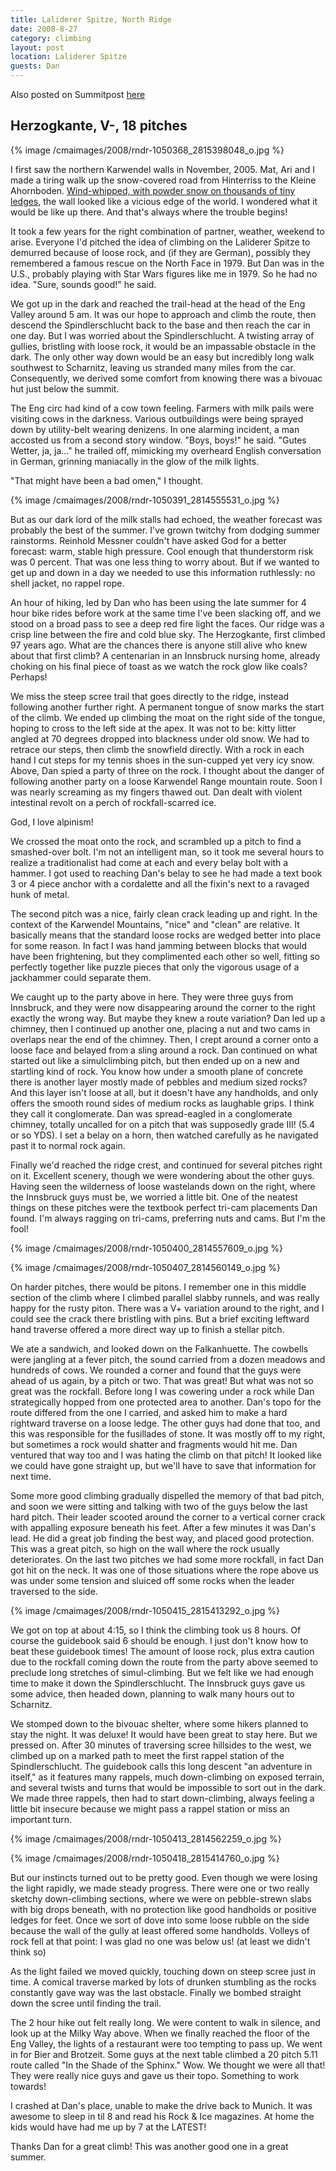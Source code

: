 ```yaml
---
title: Laliderer Spitze, North Ridge
date: 2008-8-27
category: climbing
layout: post
location: Laliderer Spitze
guests: Dan
---
```


Also posted on Summitpost [here](https://www.summitpost.org/north-ridge-of-the-laliderer-spitze/440754)

Herzogkante, V-, 18 pitches
---

{% image /cmaimages/2008/rndr-1050368_2815398048_o.jpg %}

I first saw the northern Karwendel walls in November, 2005. Mat, Ari and I made a tiring walk up the snow-covered road from Hinterriss to the Kleine Ahornboden. <a href="https://www.summitpost.org/view_object.php?object_id=182327&context_id=150742">Wind-whipped, with powder snow on thousands of tiny ledges</a>, the wall looked like a vicious edge of the world. I wondered what it would be like up there. And that's always where the trouble begins!

It took a few years for the right combination of partner, weather, weekend to arise. Everyone I'd pitched the idea of climbing on the Laliderer Spitze to demurred because of loose rock, and (if they are German), possibly they remembered a famous rescue on the North Face in 1979. But Dan was in the U.S., probably playing with Star Wars figures like me in 1979. So he had no idea. "Sure, sounds good!" he said.

We got up in the dark and reached the trail-head at the head of the Eng Valley around 5 am. It was our hope to approach and climb the route, then descend the Spindlerschlucht back to the base and then reach the car in one day. But I was worried about the Spindlerschlucht. A twisting array of gullies, bristling with loose rock, it would be an impassable obstacle in the dark. The only other way down would be an easy but incredibly long walk southwest to Scharnitz, leaving us stranded many miles from the car. Consequently, we derived some comfort from knowing there was a bivouac hut just below the summit.

The Eng circ had kind of a cow town feeling. Farmers with milk pails were visiting cows in the darkness. Various outbuildings were being sprayed down by utility-belt wearing denizens. In one alarming incident, a man accosted us from a second story window. "Boys, boys!" he said. "Gutes Wetter, ja, ja..." he trailed off, mimicking my overheard English conversation in German, grinning maniacally in the glow of the milk lights.

"That might have been a bad omen," I thought.

{% image /cmaimages/2008/rndr-1050391_2814555531_o.jpg %}

But as our dark lord of the milk stalls had echoed, the weather forecast was probably the best of the summer. I've grown twitchy from dodging summer rainstorms. Reinhold Messner couldn't have asked God for a better forecast: warm, stable high pressure. Cool enough that thunderstorm risk was 0 percent. That was one less thing to worry about. But if we wanted to get up and down in a day we needed to use this information ruthlessly: no shell jacket, no rappel rope.

An hour of hiking, led by Dan who has been using the late summer for 4 hour bike rides before work at the same time I've been slacking off, and we stood on a broad pass to see a deep red fire light the faces. Our ridge was a crisp line between the fire and cold blue sky. The Herzogkante, first climbed 97 years ago. What are the chances there is anyone still alive who knew about that first climb? A centenarian in an Innsbruck nursing home, already choking on his final piece of toast as we watch the rock glow like coals? Perhaps!

We miss the steep scree trail that goes directly to the ridge, instead following another further right. A permanent tongue of snow marks the start of the climb. We ended up climbing the moat on the right side of the tongue, hoping to cross to the left side at the apex. It was not to be: kitty litter angled at 70 degrees dropped into blackness under old snow. We had to retrace our steps, then climb the snowfield directly. With a rock in each hand I cut steps for my tennis shoes in the sun-cupped yet very icy snow. Above, Dan spied a party of three on the rock. I thought about the danger of following another party on a loose Karwendel Range mountain route. Soon I was nearly screaming as my fingers thawed out. Dan dealt with violent intestinal revolt on a perch of rockfall-scarred ice.

God, I love alpinism!

We crossed the moat onto the rock, and scrambled up a pitch to find a smashed-over bolt. I'm not an intelligent man, so it took me several hours to realize a traditionalist had come at each and every belay bolt with a hammer. I got used to reaching Dan's belay to see he had made a text book 3 or 4 piece anchor with a cordalette and all the fixin's next to a ravaged hunk of metal.

The second pitch was a nice, fairly clean crack leading up and right. In the context of the Karwendel Mountains, "nice" and "clean" are relative. It basically means that the standard loose rocks are wedged better into place for some reason. In fact I was hand jamming between blocks that would have been frightening, but they complimented each other so well, fitting so perfectly together like puzzle pieces that only the vigorous usage of a jackhammer could separate them.

We caught up to the party above in here. They were three guys from Innsbruck, and they were now disappearing around the corner to the right exactly the wrong way. But maybe they knew a route variation? Dan led up a chimney, then I continued up another one, placing a nut and two cams in overlaps near the end of the chimney. Then, I crept around a corner onto a loose face and belayed from a sling around a rock. Dan continued on what started out like a simulclimbing pitch, but then ended up on a new and startling kind of rock. You know how under a smooth plane of concrete there is another layer mostly made of pebbles and medium sized rocks? And this layer isn't loose at all, but it doesn't have any handholds, and only offers the smooth round sides of medium rocks as laughable grips. I think they call it conglomerate. Dan was spread-eagled in a conglomerate chimney, totally uncalled for on a pitch that was supposedly grade III! (5.4 or so YDS). I set a belay on a horn, then watched carefully as he navigated past it to normal rock again.

Finally we'd reached the ridge crest, and continued for several pitches right on it. Excellent scenery, though we were wondering about the other guys. Having seen the wilderness of loose wastelands down on the right, where the Innsbruck guys must be, we worried a little bit. One of the neatest things on these pitches were the textbook perfect tri-cam placements Dan found. I'm always ragging on tri-cams, preferring nuts and cams. But I'm the fool!

{% image /cmaimages/2008/rndr-1050400_2814557609_o.jpg %}

{% image /cmaimages/2008/rndr-1050407_2814560149_o.jpg %}

On harder pitches, there would be pitons. I remember one in this middle section of the climb where I climbed parallel slabby runnels, and was really happy for the rusty piton. There was a V+ variation around to the right, and I could see the crack there bristling with pins. But a brief exciting leftward hand traverse offered a more direct way up to finish a stellar pitch.

We ate a sandwich, and looked down on the Falkanhuette. The cowbells were jangling at a fever pitch, the sound carried from a dozen meadows and hundreds of cows. We rounded a corner and found that the guys were ahead of us again, by a pitch or two. That was great! But what was not so great was the rockfall. Before long I was cowering under a rock while Dan strategically hopped from one protected area to another. Dan's topo for the route differed from the one I carried, and asked him to make a hard rightward traverse on a loose ledge. The other guys had done that too, and this was responsible for the fusillades of stone. It was mostly off to my right, but sometimes a rock would shatter and fragments would hit me. Dan ventured that way too and I was hating the climb on that pitch! It looked like we could have gone straight up, but we'll have to save that information for next time.

Some more good climbing gradually dispelled the memory of that bad pitch, and soon we were sitting and talking with two of the guys below the last hard pitch. Their leader scooted around the corner to a vertical corner crack with appalling exposure beneath his feet. After a few minutes it was Dan's lead. He did a great job finding the best way, and placed good protection. This was a great pitch, so high on the wall where the rock usually deteriorates. On the last two pitches we had some more rockfall, in fact Dan got hit on the neck. It was one of those situations where the rope above us was under some tension and sluiced off some rocks when the leader traversed to the side.

{% image /cmaimages/2008/rndr-1050415_2815413292_o.jpg %}

We got on top at about 4:15, so I think the climbing took us 8 hours. Of course the guidebook said 6 should be enough. I just don't know how to beat these guidebook times! The amount of loose rock, plus extra caution due to the rockfall coming down the route from the party above seemed to preclude long stretches of simul-climbing. But we felt like we had enough time to make it down the Spindlerschlucht. The Innsbruck guys gave us some advice, then headed down, planning to walk many hours out to Scharnitz.

We stomped down to the bivouac shelter, where some hikers planned to stay the night. It was deluxe! It would have been great to stay here. But we pressed on. After 30 minutes of traversing scree hillsides to the west, we climbed up on a marked path to meet the first rappel station of the Spindlerschlucht. The guidebook calls this long descent "an adventure in itself," as it features many rappels, much down-climbing on exposed terrain, and several twists and turns that would be impossible to sort out in the dark. We made three rappels, then had to start down-climbing, always feeling a little bit insecure because we might pass a rappel station or miss an important turn.

{% image /cmaimages/2008/rndr-1050413_2814562259_o.jpg %}

{% image /cmaimages/2008/rndr-1050418_2815414760_o.jpg %}

But our instincts turned out to be pretty good. Even though we were losing the light rapidly, we made steady progress. There were one or two really sketchy down-climbing sections, where we were on pebble-strewn slabs with big drops beneath, with no protection like good handholds or positive ledges for feet. Once we sort of dove into some loose rubble on the side because the wall of the gully at least offered some handholds. Volleys of rock fell at that point: I was glad no one was below us! (at least we didn't think so)

As the light failed we moved quickly, touching down on steep scree just in time. A comical traverse marked by lots of drunken stumbling as the rocks constantly gave way was the last obstacle. Finally we bombed straight down the scree until finding the trail.

The 2 hour hike out felt really long. We were content to walk in silence, and look up at the Milky Way above. When we finally reached the floor of the Eng Valley, the lights of a restaurant were too tempting to pass up. We went in for Bier and Brotzeit. Some guys at the next table climbed a 20 pitch 5.11 route called "In the Shade of the Sphinx." Wow. We thought we were all that! They were really nice guys and gave us their topo. Something to work towards!

I crashed at Dan's place, unable to make the drive back to Munich. It was awesome to sleep in til 8 and read his Rock & Ice magazines. At home the kids would have had me up by 7 at the LATEST!

Thanks Dan for a great climb! This was another good one in a great summer.
